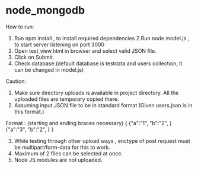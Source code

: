 # node_mongodb
How to run:

1. Run npm install , to install required dependencies
2.Run node model.js , to start server listening on port 3000
3. Open test_view.html in browser and select valid JSON file.
4. Click on Submit.
5. Check database.(default database is testdata and users collection, It can be changed in model.js)

Caution:
1. Make sure directory uploads is available in project directory. All the uploaded files are temporary copied there.
2. Assuming input JSON file to be in standard format (Given users.json is in this format.)

Format : (starting and ending braces necessary)
{
	{"a":"1",
	"b":"2",
	}
	{"a":"3",
	 "b":"2",
	}
}

3. While testing through other upload ways , enctype of post request must be multipart/form-data for this to work.
4. Maximum of 2 files can be selected at once.
5. Node JS modules are not uploaded.
